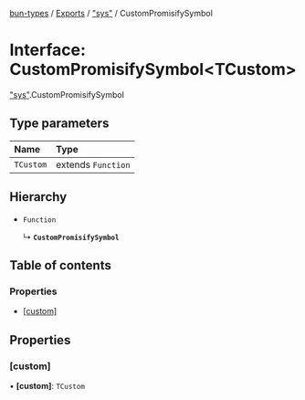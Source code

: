 [bun-types](https://oven-sh.github.io/bun-types/README.md) / [Exports](https://oven-sh.github.io/bun-types/modules.md) / ["sys"](https://oven-sh.github.io/bun-types/modules/sys_.md) / CustomPromisifySymbol

# Interface: CustomPromisifySymbol<TCustom\>

["sys"](https://oven-sh.github.io/bun-types/modules/sys_.md).CustomPromisifySymbol

## Type parameters

| Name | Type |
| :------ | :------ |
| `TCustom` | extends `Function` |

## Hierarchy

- `Function`

  ↳ **`CustomPromisifySymbol`**

## Table of contents

### Properties

- [[custom]](https://oven-sh.github.io/bun-types/interfaces/sys_.CustomPromisifySymbol.md#[custom])

## Properties

### [custom]

• **[custom]**: `TCustom`
